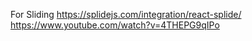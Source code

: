 For Sliding 
https://splidejs.com/integration/react-splide/
https://www.youtube.com/watch?v=4THEPG9qIPo